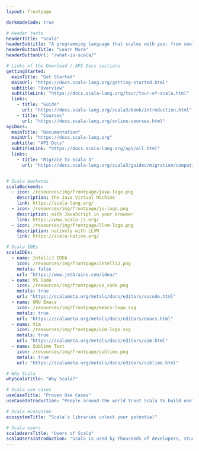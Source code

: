 ```yaml
---
layout: frontpage

darkmodeCode: true

# Header texts
headerTitle: "Scala"
headerSubtitle: "A programming language that scales with you: from small scripts to large multiplatform applications."
headerButtonTitle: "Learn More"
headerButtonUrl: "/what-is-scala/"

# Links of the Download / API Docs sections
gettingStarted:
  mainTitle: "Get Started"
  mainUrl: "https://docs.scala-lang.org/getting-started.html"
  subtitle: "Overview"
  subtitleLink: "https://docs.scala-lang.org/tour/tour-of-scala.html"
  links:
    - title: "Guide"
      url: "https://docs.scala-lang.org/scala3/book/introduction.html"
    - title: "Courses"
      url: "https://docs.scala-lang.org/online-courses.html"
apiDocs:
  mainTitle: "Documentation"
  mainUrl: "https://docs.scala-lang.org"
  subtitle: "API Docs"
  subtitleLink: "https://docs.scala-lang.org/api/all.html"
  links:
    - title: "Migrate to Scala 3"
      url: "https://docs.scala-lang.org/scala3/guides/migration/compatibility-intro.html"


# Scala backends
scalaBackends:
  - icon: /resources/img/frontpage/java-logo.png
    description: the Java Virtual Machine
    link: https://scala-lang.org/
  - icon: /resources/img/frontpage/js-logo.png
    description: with JavaScript in your browser
    link: https://www.scala-js.org/
  - icon: /resources/img/frontpage/llvm-logo.png
    description: natively with LLVM
    link: https://scala-native.org/

# Scala IDEs
scalaIDEs:
  - name: IntelliJ IDEA
    icon: /resources/img/frontpage/intelliJ.png
    metals: false
    url: "https://www.jetbrains.com/idea/"
  - name: VS Code
    icon: /resources/img/frontpage/vs_code.png
    metals: true
    url: "https://scalameta.org/metals/docs/editors/vscode.html"
  - name: GNU Emacs
    icon: /resources/img/frontpage/emacs-logo.svg
    metals: true
    url: "https://scalameta.org/metals/docs/editors/emacs.html"
  - name: Vim
    icon: /resources/img/frontpage/vim-logo.svg
    metals: true
    url: "https://scalameta.org/metals/docs/editors/vim.html"
  - name: Sublime Text
    icon: /resources/img/frontpage/sublime.png
    metals: true
    url: "https://scalameta.org/metals/docs/editors/sublime.html"

# Why Scala
whyScalaTitle: "Why Scala?"

# Scala use cases
useCaseTitle: "Proven Use Cases"
useCaseIntroduction: "People around the world trust Scala to build useful software. Popular domains include"

# Scala ecosystem
ecosystemTitle: "Scala's libraries unlock your potential"

# Scala users
scalaUsersTitle: "Users of Scala"
scalaUsersIntroduction: "Scala is used by thousands of developers, students, hobbyists and teachers around the world. See why you should try it."
---
```

